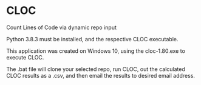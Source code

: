 # CLOC
 Count Lines of Code via dynamic repo input
 
 Python 3.8.3 must be installed, and the respective CLOC executable. 
 
 This application was created on Windows 10, using the cloc-1.80.exe to execute CLOC.
 
 The .bat file will clone your selected repo, run CLOC, out the calculated CLOC results as a .csv, and then email the results to desired email address.
 

